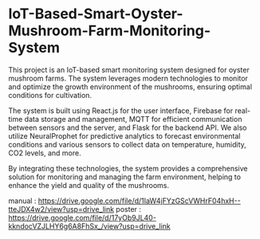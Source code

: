 # IoT-Based-Smart-Oyster-Mushroom-Farm-Monitoring-System

This project is an IoT-based smart monitoring system designed for oyster mushroom farms. The system leverages modern technologies to monitor and optimize the growth environment of the mushrooms, ensuring optimal conditions for cultivation.

The system is built using React.js for the user interface, Firebase for real-time data storage and management, MQTT for efficient communication between sensors and the server, and Flask for the backend API. We also utilize NeuralProphet for predictive analytics to forecast environmental conditions and various sensors to collect data on temperature, humidity, CO2 levels, and more.

By integrating these technologies, the system provides a comprehensive solution for monitoring and managing the farm environment, helping to enhance the yield and quality of the mushrooms.

manual : https://drive.google.com/file/d/1IaW4jFYzGScVWHrF04hxH--tteJDX4w2/view?usp=drive_link
poster : https://drive.google.com/file/d/17yOb9JL40-kkndocVZJLHY6g6A8FhSx_/view?usp=drive_link

